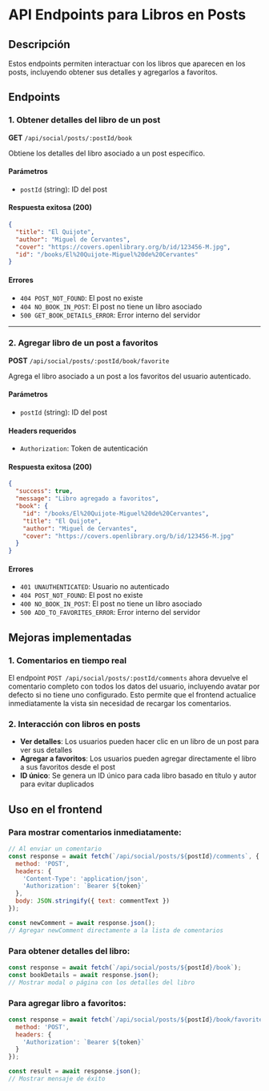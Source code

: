 # API Endpoints para Libros en Posts

## Descripción
Estos endpoints permiten interactuar con los libros que aparecen en los posts, incluyendo obtener sus detalles y agregarlos a favoritos.

## Endpoints

### 1. Obtener detalles del libro de un post
**GET** `/api/social/posts/:postId/book`

Obtiene los detalles del libro asociado a un post específico.

#### Parámetros
- `postId` (string): ID del post

#### Respuesta exitosa (200)
```json
{
  "title": "El Quijote",
  "author": "Miguel de Cervantes",
  "cover": "https://covers.openlibrary.org/b/id/123456-M.jpg",
  "id": "/books/El%20Quijote-Miguel%20de%20Cervantes"
}
```

#### Errores
- `404 POST_NOT_FOUND`: El post no existe
- `404 NO_BOOK_IN_POST`: El post no tiene un libro asociado
- `500 GET_BOOK_DETAILS_ERROR`: Error interno del servidor

---

### 2. Agregar libro de un post a favoritos
**POST** `/api/social/posts/:postId/book/favorite`

Agrega el libro asociado a un post a los favoritos del usuario autenticado.

#### Parámetros
- `postId` (string): ID del post

#### Headers requeridos
- `Authorization`: Token de autenticación

#### Respuesta exitosa (200)
```json
{
  "success": true,
  "message": "Libro agregado a favoritos",
  "book": {
    "id": "/books/El%20Quijote-Miguel%20de%20Cervantes",
    "title": "El Quijote",
    "author": "Miguel de Cervantes",
    "cover": "https://covers.openlibrary.org/b/id/123456-M.jpg"
  }
}
```

#### Errores
- `401 UNAUTHENTICATED`: Usuario no autenticado
- `404 POST_NOT_FOUND`: El post no existe
- `400 NO_BOOK_IN_POST`: El post no tiene un libro asociado
- `500 ADD_TO_FAVORITES_ERROR`: Error interno del servidor

## Mejoras implementadas

### 1. Comentarios en tiempo real
El endpoint `POST /api/social/posts/:postId/comments` ahora devuelve el comentario completo con todos los datos del usuario, incluyendo avatar por defecto si no tiene uno configurado. Esto permite que el frontend actualice inmediatamente la vista sin necesidad de recargar los comentarios.

### 2. Interacción con libros en posts
- **Ver detalles**: Los usuarios pueden hacer clic en un libro de un post para ver sus detalles
- **Agregar a favoritos**: Los usuarios pueden agregar directamente el libro a sus favoritos desde el post
- **ID único**: Se genera un ID único para cada libro basado en título y autor para evitar duplicados

## Uso en el frontend

### Para mostrar comentarios inmediatamente:
```javascript
// Al enviar un comentario
const response = await fetch(`/api/social/posts/${postId}/comments`, {
  method: 'POST',
  headers: {
    'Content-Type': 'application/json',
    'Authorization': `Bearer ${token}`
  },
  body: JSON.stringify({ text: commentText })
});

const newComment = await response.json();
// Agregar newComment directamente a la lista de comentarios
```

### Para obtener detalles del libro:
```javascript
const response = await fetch(`/api/social/posts/${postId}/book`);
const bookDetails = await response.json();
// Mostrar modal o página con los detalles del libro
```

### Para agregar libro a favoritos:
```javascript
const response = await fetch(`/api/social/posts/${postId}/book/favorite`, {
  method: 'POST',
  headers: {
    'Authorization': `Bearer ${token}`
  }
});

const result = await response.json();
// Mostrar mensaje de éxito
```
